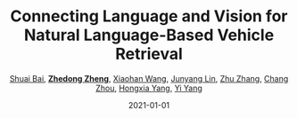 ---
title: "Connecting Language and Vision for Natural Language-Based Vehicle Retrieval"
collection: publications
permalink: /publication/Connecti2021
date: 2021-01-01
doi: 
keywords: 
venue: 'CVPR Workshop of AI City Challenge on Natural Language-Based Vehicle Retrieval (the 1st Place of Track 5)'
paperurl: 'https://zdzheng.xyz/files/CVPRW2021_NLP_AICity.pdf'
code: 'https://github.com/ShuaiBai623/AIC2021-T5-CLV'
author: '<a href="https://zdzheng.xyz/authors/Shuai-Bai" class="author">Shuai Bai</a>, <strong><a href="https://zdzheng.xyz/authors/Zhedong-Zheng" class="author">Zhedong Zheng</a></strong>, <a href="https://zdzheng.xyz/authors/Xiaohan-Wang" class="author">Xiaohan Wang</a>, <a href="https://zdzheng.xyz/authors/Junyang-Lin" class="author">Junyang Lin</a>, <a href="https://zdzheng.xyz/authors/Zhu-Zhang" class="author">Zhu Zhang</a>, <a href="https://zdzheng.xyz/authors/Chang-Zhou" class="author">Chang Zhou</a>, <a href="https://zdzheng.xyz/authors/Hongxia-Yang" class="author">Hongxia Yang</a>, <a href="https://zdzheng.xyz/authors/Yi-Yang" class="author">Yi Yang</a>'
citation: ' Shuai Bai,  Zhedong Zheng,  Xiaohan Wang,  Junyang Lin,  Zhu Zhang,  Chang Zhou,  Hongxia Yang,  Yi Yang, &quot;Connecting Language and Vision for Natural Language-Based Vehicle Retrieval.&quot; CVPR Workshop of AI City Challenge on Natural Language-Based Vehicle Retrieval (the 1st Place of Track 5), 2021.'
pub_year: '2021'
bib: >
    @inproceedings{zheng2021connecting,<br>author = "Bai, Shuai and Zheng, Zhedong and Wang, Xiaohan and Lin, Junyang and Zhang, Zhu and Zhou, Chang and Yang, Hongxia and Yang, Yi",<br>title = "Connecting Language and Vision for Natural Language-Based Vehicle Retrieval",<br>booktitle = "CVPR Workshop of AI City Challenge on Natural Language-Based Vehicle Retrieval (the 1st Place of Track 5)",<br>code = "https://github.com/ShuaiBai623/AIC2021-T5-CLV",<br>url = "https://zdzheng.xyz/files/CVPRW2021\_NLP\_AICity.pdf",<br>year = "2021"
    }

---